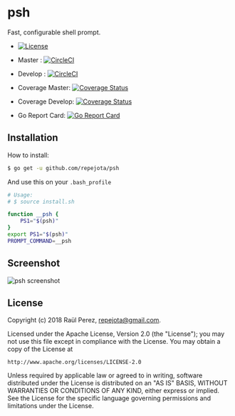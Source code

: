 # psh

Fast, configurable shell prompt.

* [![License](https://img.shields.io/badge/License-Apache%202.0-blue.svg)](https://opensource.org/licenses/Apache-2.0)

* Master : [![CircleCI](https://circleci.com/gh/repejota/psh/tree/master.svg?style=svg)](https://circleci.com/gh/repejota/psh/tree/master)
* Develop : [![CircleCI](https://circleci.com/gh/repejota/psh/tree/develop.svg?style=svg)](https://circleci.com/gh/repejota/psh/tree/develop)

* Coverage Master: [![Coverage Status](https://coveralls.io/repos/github/repejota/psh/badge.svg?branch=master)](https://coveralls.io/github/repejota/psh?branch=master)
* Coverage Develop: [![Coverage Status](https://coveralls.io/repos/github/repejota/psh/badge.svg?branch=develop)](https://coveralls.io/github/repejota/psh?branch=develop)

* Go Report Card: [![Go Report Card](https://goreportcard.com/badge/github.com/repejota/psh)](https://goreportcard.com/report/github.com/repejota/psh)

## Installation

How to install:

```bash
$ go get -u github.com/repejota/psh
```
And use this on your `.bash_profile`

```bash
# Usage:
# $ source install.sh

function __psh {
	PS1="$(psh)"
}
export PS1="$(psh)"
PROMPT_COMMAND=__psh
```
## Screenshot

![psh screenshot](https://github.com/repejota/psh/raw/master/shot.png "psh screenshot")

## License

Copyright (c) 2018 Raül Perez, repejota@gmail.com.

Licensed under the Apache License, Version 2.0 (the "License");
you may not use this file except in compliance with the License.
You may obtain a copy of the License at

    http://www.apache.org/licenses/LICENSE-2.0

Unless required by applicable law or agreed to in writing, software
distributed under the License is distributed on an "AS IS" BASIS,
WITHOUT WARRANTIES OR CONDITIONS OF ANY KIND, either express or implied.
See the License for the specific language governing permissions and
limitations under the License.